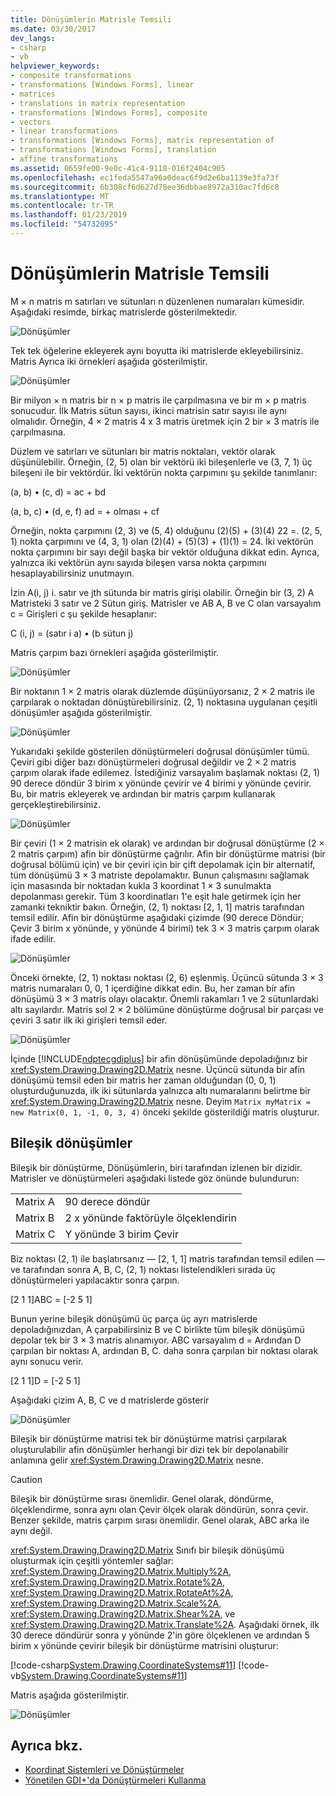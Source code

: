 ```yaml
---
title: Dönüşümlerin Matrisle Temsili
ms.date: 03/30/2017
dev_langs:
- csharp
- vb
helpviewer_keywords:
- composite transformations
- transformations [Windows Forms], linear
- matrices
- translations in matrix representation
- transformations [Windows Forms], composite
- vectors
- linear transformations
- transformations [Windows Forms], matrix representation of
- transformations [Windows Forms], translation
- affine transformations
ms.assetid: 0659fe00-9e0c-41c4-9118-016f2404c905
ms.openlocfilehash: ec1feda5547a96a0deac6f9d2e6ba1139e3fa73f
ms.sourcegitcommit: 6b308cf6d627d78ee36dbbae8972a310ac7fd6c8
ms.translationtype: MT
ms.contentlocale: tr-TR
ms.lasthandoff: 01/23/2019
ms.locfileid: "54732095"
---
```

# <a name="matrix-representation-of-transformations"></a>Dönüşümlerin Matrisle Temsili
M × n matris m satırları ve sütunları n düzenlenen numaraları kümesidir. Aşağıdaki resimde, birkaç matrislerde gösterilmektedir.  
  
 ![Dönüşümler](../../../../docs/framework/winforms/advanced/media/aboutgdip05-art04.gif "AboutGdip05_art04")  
  
 Tek tek öğelerine ekleyerek aynı boyutta iki matrislerde ekleyebilirsiniz. Matris Ayrıca iki örnekleri aşağıda gösterilmiştir.  
  
 ![Dönüşümler](../../../../docs/framework/winforms/advanced/media/aboutgdip05-art05.gif "AboutGdip05_art05")  
  
 Bir milyon × n matris bir n × p matris ile çarpılmasına ve bir m × p matris sonucudur. İlk Matris sütun sayısı, ikinci matrisin satır sayısı ile aynı olmalıdır. Örneğin, 4 × 2 matris 4 x 3 matris üretmek için 2 bir × 3 matris ile çarpılmasına.  
  
 Düzlem ve satırları ve sütunları bir matris noktaları, vektör olarak düşünülebilir. Örneğin, (2, 5) olan bir vektörü iki bileşenlerle ve (3, 7, 1) üç bileşeni ile bir vektördür. İki vektörün nokta çarpımını şu şekilde tanımlanır:  
  
 (a, b) • (c, d) = ac + bd  
  
 (a, b, c) • (d, e, f) ad = + olması + cf  
  
 Örneğin, nokta çarpımını (2, 3) ve (5, 4) olduğunu (2)(5) + (3)(4) 22 =. (2, 5, 1) nokta çarpımını ve (4, 3, 1) olan (2)(4) + (5)(3) + (1)(1) = 24. İki vektörün nokta çarpımını bir sayı değil başka bir vektör olduğuna dikkat edin. Ayrıca, yalnızca iki vektörün aynı sayıda bileşen varsa nokta çarpımını hesaplayabilirsiniz unutmayın.  
  
 İzin A(i, j) i. satır ve jth sütunda bir matris girişi olabilir. Örneğin bir (3, 2) A Matristeki 3 satır ve 2 Sütun giriş. Matrisler ve AB A, B ve C olan varsayalım c = Girişleri c şu şekilde hesaplanır:  
  
 C (i, j) = (satır i a) • (b sütun j)  
  
 Matris çarpım bazı örnekleri aşağıda gösterilmiştir.  
  
 ![Dönüşümler](../../../../docs/framework/winforms/advanced/media/aboutgdip05-art06.gif "AboutGdip05_art06")  
  
 Bir noktanın 1 × 2 matris olarak düzlemde düşünüyorsanız, 2 × 2 matris ile çarpılarak o noktadan dönüştürebilirsiniz. (2, 1) noktasına uygulanan çeşitli dönüşümler aşağıda gösterilmiştir.  
  
 ![Dönüşümler](../../../../docs/framework/winforms/advanced/media/aboutgdip05-art07.gif "AboutGdip05_art07")  
  
 Yukarıdaki şekilde gösterilen dönüştürmeleri doğrusal dönüşümler tümü. Çeviri gibi diğer bazı dönüştürmeleri doğrusal değildir ve 2 × 2 matris çarpım olarak ifade edilemez. İstediğiniz varsayalım başlamak noktası (2, 1) 90 derece döndür 3 birim x yönünde çevirir ve 4 birimi y yönünde çevirir. Bu, bir matris ekleyerek ve ardından bir matris çarpım kullanarak gerçekleştirebilirsiniz.  
  
 ![Dönüşümler](../../../../docs/framework/winforms/advanced/media/aboutgdip05-art08.gif "AboutGdip05_art08")  
  
 Bir çeviri (1 × 2 matrisin ek olarak) ve ardından bir doğrusal dönüştürme (2 × 2 matris çarpım) afin bir dönüştürme çağrılır. Afin bir dönüştürme matrisi (bir doğrusal bölümü için) ve bir çeviri için bir çift depolamak için bir alternatif, tüm dönüşümü 3 × 3 matriste depolamaktır. Bunun çalışmasını sağlamak için masasında bir noktadan kukla 3 koordinat 1 × 3 sunulmakta depolanması gerekir. Tüm 3 koordinatları 1'e eşit hale getirmek için her zamanki tekniktir bakın. Örneğin, (2, 1) noktası [2, 1, 1] matris tarafından temsil edilir. Afin bir dönüştürme aşağıdaki çizimde (90 derece Döndür; Çevir 3 birim x yönünde, y yönünde 4 birimi) tek 3 × 3 matris çarpım olarak ifade edilir.  
  
 ![Dönüşümler](../../../../docs/framework/winforms/advanced/media/aboutgdip05-art09.gif "AboutGdip05_art09")  
  
 Önceki örnekte, (2, 1) noktası noktası (2, 6) eşlenmiş. Üçüncü sütunda 3 × 3 matris numaraları 0, 0, 1 içerdiğine dikkat edin. Bu, her zaman bir afin dönüşümü 3 × 3 matris olayı olacaktır. Önemli rakamları 1 ve 2 sütunlardaki altı sayılardır. Matris sol 2 × 2 bölümüne dönüştürme doğrusal bir parçası ve çeviri 3 satır ilk iki girişleri temsil eder.  
  
 ![Dönüşümler](../../../../docs/framework/winforms/advanced/media/aboutgdip05-art10.gif "AboutGdip05_art10")  
  
 İçinde [!INCLUDE[ndptecgdiplus](../../../../includes/ndptecgdiplus-md.md)] bir afin dönüşümünde depoladığınız bir <xref:System.Drawing.Drawing2D.Matrix> nesne. Üçüncü sütunda bir afin dönüşümü temsil eden bir matris her zaman olduğundan (0, 0, 1) oluşturduğunuzda, ilk iki sütunlarda yalnızca altı numaralarını belirtme bir <xref:System.Drawing.Drawing2D.Matrix> nesne. Deyim `Matrix myMatrix = new Matrix(0, 1, -1, 0, 3, 4)` önceki şekilde gösterildiği matris oluşturur.  
  
## <a name="composite-transformations"></a>Bileşik dönüşümler  
 Bileşik bir dönüştürme, Dönüşümlerin, biri tarafından izlenen bir dizidir. Matrisler ve dönüştürmeleri aşağıdaki listede göz önünde bulundurun:  
  
|||  
|-|-|  
|Matrix A|90 derece döndür|  
|Matrix B|2 x yönünde faktörüyle ölçeklendirin|  
|Matrix C|Y yönünde 3 birim Çevir|  
  
 Biz noktası (2, 1) ile başlatırsanız — [2, 1, 1] matris tarafından temsil edilen — ve tarafından sonra A, B, C, (2, 1) noktası listelendikleri sırada üç dönüştürmeleri yapılacaktır sonra çarpın.  
  
 [2 1 1]ABC = [-2 5 1]  
  
 Bunun yerine bileşik dönüşümü üç parça üç ayrı matrislerde depoladığınızdan, A çarpabilirsiniz B ve C birlikte tüm bileşik dönüşümü depolar tek bir 3 × 3 matris alınamıyor. ABC varsayalım d = Ardından D çarpılan bir noktası A, ardından B, C. daha sonra çarpılan bir noktası olarak aynı sonucu verir.  
  
 [2 1 1]D = [-2 5 1]  
  
 Aşağıdaki çizim A, B, C ve d matrislerde gösterir  
  
 ![Dönüşümler](../../../../docs/framework/winforms/advanced/media/aboutgdip05-art12.gif "AboutGdip05_art12")  
  
 Bileşik bir dönüştürme matrisi tek bir dönüştürme matrisi çarpılarak oluşturulabilir afin dönüşümler herhangi bir dizi tek bir depolanabilir anlamına gelir <xref:System.Drawing.Drawing2D.Matrix> nesne.  
  
> [!CAUTION]
>  Bileşik bir dönüştürme sırası önemlidir. Genel olarak, döndürme, ölçeklendirme, sonra aynı olan Çevir ölçek olarak döndürün, sonra çevir. Benzer şekilde, matris çarpım sırası önemlidir. Genel olarak, ABC arka ile aynı değil.  
  
 <xref:System.Drawing.Drawing2D.Matrix> Sınıfı bir bileşik dönüşümü oluşturmak için çeşitli yöntemler sağlar: <xref:System.Drawing.Drawing2D.Matrix.Multiply%2A>, <xref:System.Drawing.Drawing2D.Matrix.Rotate%2A>, <xref:System.Drawing.Drawing2D.Matrix.RotateAt%2A>, <xref:System.Drawing.Drawing2D.Matrix.Scale%2A>, <xref:System.Drawing.Drawing2D.Matrix.Shear%2A>, ve <xref:System.Drawing.Drawing2D.Matrix.Translate%2A>. Aşağıdaki örnek, ilk 30 derece döndürür sonra y yönünde 2'in göre ölçeklenen ve ardından 5 birim x yönünde çevirir bileşik bir dönüştürme matrisini oluşturur:  
  
 [!code-csharp[System.Drawing.CoordinateSystems#11](../../../../samples/snippets/csharp/VS_Snippets_Winforms/System.Drawing.CoordinateSystems/CS/Class1.cs#11)]
 [!code-vb[System.Drawing.CoordinateSystems#11](../../../../samples/snippets/visualbasic/VS_Snippets_Winforms/System.Drawing.CoordinateSystems/VB/Class1.vb#11)]  
  
 Matris aşağıda gösterilmiştir.  
  
 ![Dönüşümler](../../../../docs/framework/winforms/advanced/media/aboutgdip05-art13.gif "AboutGdip05_art13")  
  
## <a name="see-also"></a>Ayrıca bkz.
- [Koordinat Sistemleri ve Dönüştürmeler](../../../../docs/framework/winforms/advanced/coordinate-systems-and-transformations.md)
- [Yönetilen GDI+'da Dönüştürmeleri Kullanma](../../../../docs/framework/winforms/advanced/using-transformations-in-managed-gdi.md)
